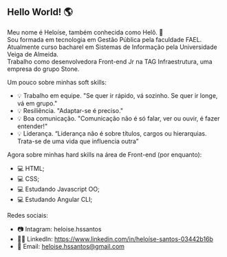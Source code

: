 ## Hello World! :earth_americas:
Meu nome é Heloíse, também conhecida como Helô. :raising_hand:<br/>
Sou formada em tecnologia em Gestão Pública pela faculdade FAEL.<br/>
Atualmente curso bacharel em Sistemas de Informação pela Universidade Veiga de Almeida.<br/>
Trabalho como desenvolvedora Front-end Jr na TAG Infraestrutura, uma empresa do grupo Stone.

Um pouco sobre minhas soft skills:

  - :bulb: Trabalho em equipe. "Se quer ir rápido, vá sozinho. Se quer ir longe, vá em grupo."
  - :bulb: Resiliência. "Adaptar-se é preciso."   
  - :bulb: Boa comunicação. "Comunicação não é só falar, ver ou ouvir, é fazer entender!"   
  - :bulb: Liderança. “Liderança não é sobre títulos, cargos ou hierarquias. Trata-se de uma vida que influencia outra”

Agora sobre minhas hard skills na área de Front-end (por enquanto):

  - :computer: HTML;
  - :computer: CSS;
  - :computer: Estudando Javascript OO;
  - :computer: Estudando Angular CLI;
  
 Redes sociais:
 
  - :camera: Intagram: heloise.hssantos
  - :woman_technologist: LinkedIn: https://www.linkedin.com/in/heloíse-santos-03442b16b
  - :email: Email: heloise.hssantos@gmail.com
